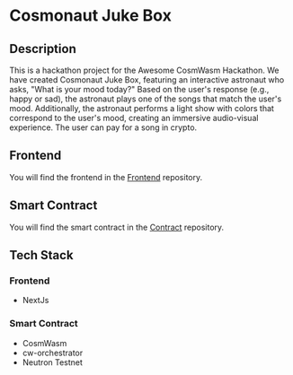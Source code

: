 # Cosmonaut Juke Box


## Description

This is a hackathon project for the Awesome CosmWasm Hackathon. We have created Cosmonaut Juke Box, featuring an interactive astronaut who asks, "What is your mood today?" Based on the user's response (e.g., happy or sad), the astronaut plays one of the songs that match the user's mood. Additionally, the astronaut performs a light show with colors that correspond to the user's mood, creating an immersive audio-visual experience. The user can pay for a song in crypto.

## Frontend

You will find the frontend in the [Frontend](https://github.com/CosmonautJukeBox/NewFrontEnd) repository.

## Smart Contract

You will find the smart contract in the [Contract](https://github.com/CosmonautJukeBox/CosmonautJukeBoxContract) repository.

## Tech Stack

### Frontend

- NextJs

### Smart Contract

- CosmWasm
- cw-orchestrator
- Neutron Testnet
